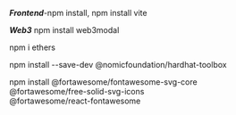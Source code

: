 ***Frontend***-npm install,
         npm install vite

***Web3***
npm install web3modal


npm i ethers


npm install --save-dev @nomicfoundation/hardhat-toolbox


npm install @fortawesome/fontawesome-svg-core \
            @fortawesome/free-solid-svg-icons \
            @fortawesome/react-fontawesome
